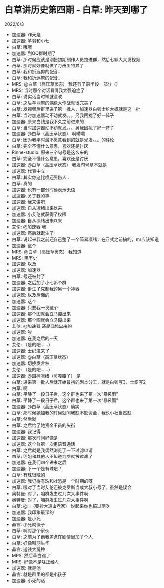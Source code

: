 # 白草讲历史第四期 - 白草: 昨天到哪了

2022/6/3
  - 加速器: 昨天是
  - 加速器: 羊羽和小七
  - 白草: 哦哦
  - 加速器: 到QQ群时期了
  - 白草: 那时候应该是刚把初期制作人员拉进群，然后七罪大大发视频
  - 白草: 那时候好像就做了万由里特典了
  - 白草: 我和折远剪的配音..
  - 白草: 我和折远剪的配音..
  - MRS:  @白草（高压草状态） 我还剪了前半段一部分（）
  - MRS: 当时那个对话看得我太强迫症了
  - 白草: 说实话当时懒就没改
  - 白草: 之后羊羽剪的偶像大作战就很完美了
  - 白草: 发视频后群里进了第一批人，加速器白钱士织大概就是这一批
  - 白草: 当时加速器动不动就发。。。另我困扰了好一阵子
  - 加速器: 原来白钱是我不久之前进来的
  - 白草: 当时加速器动不动就发。。。另我困扰了好一阵子
  - 加速器:  @白草（高压草状态） 啊嘞嘞
  - 白草: 因为我平时最不愿意看到的就是光发。。。的评论
  - 白草: 完全不懂什么意思，喜欢还是讨厌
  - Rinne-studio: 原来三个句号是这么来的
  - 白草: 完全不懂什么意思，喜欢还是讨厌
  - 加速器:  @白草（高压草状态） 我发句号基本就是
  - 加速器: 代表中立
  - 白草: 其实你这比喷还要伤人..
  - 白草: 真的
  - 加速器: 也有一部分时候表示无语
  - 加速器: 关于我的事
  - 加速器: 我来讲吧
  - 加速器: 自从凛绪出来以来
  - 加速器: 小艾伦就获得了权限
  - 加速器: 自从凛绪出来以来
  - 艾伦:  @加速器 我
  - 加速器: 然后就诞生了
  - 白草: 说起来我之前还自己整了一个简易凛绪，在正式之前搞的，mr应该知道
  - 加速器: 这个
  - MRS: @白草（高压草状态） 我知道
  - MRS: 黑历史
  - 加速器: 以及
  - 加速器: 加速器
  - 白草: 号还被封了
  - 加速器: 之后加了小七那个群
  - 加速器: 诞生了克制我的另一个神器
  - 加速器: 以及后面的
  - 加速器: 这个
  - 加速器: 只要我一发这个
  - 加速器: 那个图就会立马蹦出来
  - 加速器: 那个图就会立马蹦出来
  - 艾伦:  @加速器 还是我想出来的
  - 加速器: 唉
  - 加速器: 在我之后的一天
  - 艾伦: （是的吧……）
  - 加速器: 士织进来了
  - 加速器: @白草（高压草状态） 
  - 加速器: 切换发言权
  - 艾伦: （是的吧……）
  - 加速器:  @园神凛绪（防嘎腰子） 是
  - 白草: 进来第一批人后就开始最初的剧本分工，就是白钱写3，士织写2
  - 白草: 啊
  - 白草: 平静了一段日子后，这个群也来了第一次“暴风雨”
  - 白草: 平静了一段日子后，这个群也来了第一次“暴风雨”
  - 加速器:  @白草（高压草状态）确实
  - 白草: 那时候她加我的时候就问我缺不缺资金，我说小社当然缺
  - 白草: 然后就
  - 白草: 之后给了她资金干员的头衔
  - 加速器: 我记得
  - 加速器: 那次时间好像是
  - 加速器: 这个群第一次用语音通话
  - 白草: 之后就是我偶然浏览了一下过滤申请
  - 白草: 莲姐和其他人不知道为啥就被过滤了
  - 加速器: 在我们四个进来之后
  - 加速器: 下一个是有珠吧？
  - 白草: 有珠很晚的
  - 加速器: 我记得有珠和社恐是一个时期的呀
  - 白草: 哦对了当时艾伦还被克罗斯当成大叔小号了，虽然是误会
  - 奥特曼: 对了，咱群发生过几次大事件啊
  - 奥特曼: 对了，咱群发生过几次大事件啊
  - 白草:  @lll（要抄大凉山老家） 说起来你也搞过两次
  - 加速器: 我印象最深的
  - 加速器: 是小死
  - 晶宫: 小死就傻子
  - 白草: 啊对那个家伙
  - 白草: 之前为了他我差点在剧情里加了个人
  - 白草: 好像叫羽生华
  - 晶宫: 送钱大冤种
  - MRS: 然后草白踢了
  - MRS: 好像不是啥正经人
  - 加速器: 就是他
  - 晶宫: 就是群里的都是小孩子
  - 加速器: 小死的话
